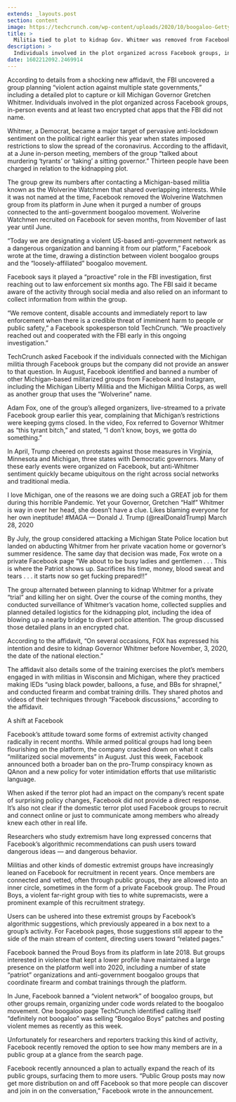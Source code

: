 ```yaml
--- 
extends: _layouts.post 
section: content 
image: https://techcrunch.com/wp-content/uploads/2020/10/boogaloo-GettyImages-1228562802.jpg?w=600 
title: > 
  Militia tied to plot to kidnap Gov. Whitmer was removed from Facebook in boogaloo purge – TechCrunch 
description: > 
  Individuals involved in the plot organized across Facebook groups, in-person events and at least two encrypted chat apps that the FBI did not name.Adam Fox, one of the group’s alleged organizers, live-streamed to a private Facebook group earlier this year, complaining that Michigan’s restrictions were keeping gyms closed.The same day that decision was made, Fox wrote on a private Facebook page “We about to be busy ladies and gentlemen .In June, Facebook banned a “violent network” of boogaloo groups, but other groups remain, organizing under code words related to the boogaloo movement.Facebook recently announced a plan to actually expand the reach of its public groups, surfacing them to more users. 
date: 1602212092.2469914 
--- 
```

According to details from a shocking new affidavit, the FBI uncovered a group planning “violent action against multiple state governments,” including a detailed plot to capture or kill Michigan Governor Gretchen Whitmer. Individuals involved in the plot organized across Facebook groups, in-person events and at least two encrypted chat apps that the FBI did not name.

Whitmer, a Democrat, became a major target of pervasive anti-lockdown sentiment on the political right earlier this year when states imposed restrictions to slow the spread of the coronavirus. According to the affidavit, at a June in-person meeting, members of the group “talked about murdering ‘tyrants’ or ‘taking’ a sitting governor.” Thirteen people have been charged in relation to the kidnapping plot.

The group grew its numbers after contacting a Michigan-based militia known as the Wolverine Watchmen that shared overlapping interests. While it was not named at the time, Facebook removed the Wolverine Watchmen group from its platform in June when it purged a number of groups connected to the anti-government boogaloo movement. Wolverine Watchmen recruited on Facebook for seven months, from November of last year until June.

“Today we are designating a violent US-based anti-government network as a dangerous organization and banning it from our platform,” Facebook wrote at the time, drawing a distinction between violent boogaloo groups and the “loosely-affiliated” boogaloo movement.

Facebook says it played a “proactive” role in the FBI investigation, first reaching out to law enforcement six months ago. The FBI said it became aware of the activity through social media and also relied on an informant to collect information from within the group.

“We remove content, disable accounts and immediately report to law enforcement when there is a credible threat of imminent harm to people or public safety,” a Facebook spokesperson told TechCrunch. “We proactively reached out and cooperated with the FBI early in this ongoing investigation.”

TechCrunch asked Facebook if the individuals connected with the Michigan militia through Facebook groups but the company did not provide an answer to that question. In August, Facebook identified and banned a number of other Michigan-based militarized groups from Facebook and Instagram, including the Michigan Liberty Militia and the Michigan Militia Corps, as well as another group that uses the “Wolverine” name.

Adam Fox, one of the group’s alleged organizers, live-streamed to a private Facebook group earlier this year, complaining that Michigan’s restrictions were keeping gyms closed. In the video, Fox referred to Governor Whitmer as “this tyrant bitch,” and stated, “I don’t know, boys, we gotta do something.”

In April, Trump cheered on protests against those measures in Virginia, Minnesota and Michigan, three states with Democratic governors. Many of these early events were organized on Facebook, but anti-Whitmer sentiment quickly became ubiquitous on the right across social networks and traditional media.

I love Michigan, one of the reasons we are doing such a GREAT job for them during this horrible Pandemic. Yet your Governor, Gretchen “Half” Whitmer is way in over her head, she doesn’t have a clue. Likes blaming everyone for her own ineptitude! #MAGA — Donald J. Trump (@realDonaldTrump) March 28, 2020

By July, the group considered attacking a Michigan State Police location but landed on abducting Whitmer from her private vacation home or governor’s summer residence. The same day that decision was made, Fox wrote on a private Facebook page “We about to be busy ladies and gentlemen . . . This is where the Patriot shows up. Sacrifices his time, money, blood sweat and tears . . . it starts now so get fucking prepared!!”

The group alternated between planning to kidnap Whitmer for a private “trial” and killing her on sight. Over the course of the coming months, they conducted surveillance of Whitmer’s vacation home, collected supplies and planned detailed logistics for the kidnapping plot, including the idea of blowing up a nearby bridge to divert police attention. The group discussed those detailed plans in an encrypted chat.

According to the affidavit, “On several occasions, FOX has expressed his intention and desire to kidnap Governor Whitmer before November, 3, 2020, the date of the national election.”

The affidavit also details some of the training exercises the plot’s members engaged in with militias in Wisconsin and Michigan, where they practiced making IEDs “using black powder, balloons, a fuse, and BBs for shrapnel,” and conducted firearm and combat training drills. They shared photos and videos of their techniques through “Facebook discussions,” according to the affidavit.

A shift at Facebook

Facebook’s attitude toward some forms of extremist activity changed radically in recent months. While armed political groups had long been flourishing on the platform, the company cracked down on what it calls “militarized social movements” in August. Just this week, Facebook announced both a broader ban on the pro-Trump conspiracy known as QAnon and a new policy for voter intimidation efforts that use militaristic language.

When asked if the terror plot had an impact on the company’s recent spate of surprising policy changes, Facebook did not provide a direct response. It’s also not clear if the domestic terror plot used Facebook groups to recruit and connect online or just to communicate among members who already knew each other in real life.

Researchers who study extremism have long expressed concerns that Facebook’s algorithmic recommendations can push users toward dangerous ideas — and dangerous behavior.

Militias and other kinds of domestic extremist groups have increasingly leaned on Facebook for recruitment in recent years. Once members are connected and vetted, often through public groups, they are allowed into an inner circle, sometimes in the form of a private Facebook group. The Proud Boys, a violent far-right group with ties to white supremacists, were a prominent example of this recruitment strategy.

Users can be ushered into these extremist groups by Facebook’s algorithmic suggestions, which previously appeared in a box next to a group’s activity. For Facebook pages, those suggestions still appear to the side of the main stream of content, directing users toward “related pages.”

Facebook banned the Proud Boys from its platform in late 2018. But groups interested in violence that kept a lower profile have maintained a large presence on the platform well into 2020, including a number of state “patriot” organizations and anti-government boogaloo groups that coordinate firearm and combat trainings through the platform.

In June, Facebook banned a “violent network” of boogaloo groups, but other groups remain, organizing under code words related to the boogaloo movement. One boogaloo page TechCrunch identified calling itself “definitely not boogaloo” was selling “Boogaloo Boys” patches and posting violent memes as recently as this week.

Unfortunately for researchers and reporters tracking this kind of activity, Facebook recently removed the option to see how many members are in a public group at a glance from the search page.

Facebook recently announced a plan to actually expand the reach of its public groups, surfacing them to more users. “Public Group posts may now get more distribution on and off Facebook so that more people can discover and join in on the conversation,” Facebook wrote in the announcement.